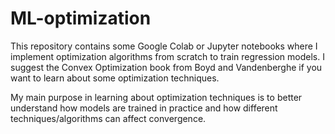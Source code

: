 # ML-optimization

This repository contains some Google Colab or Jupyter notebooks where I implement optimization algorithms from scratch to train regression models. I suggest the Convex Optimization book from Boyd and Vandenberghe if you want to learn about some optimization techniques. 

My main purpose in learning about optimization techniques is to better understand how models are trained in practice and how different techniques/algorithms can affect convergence.

